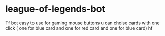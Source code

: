 # league-of-legends-bot
Tf bot
easy to use for gaming mouse buttons u can choise cards with one click ( one for blue card and one for red card and one for blue card)
hf
